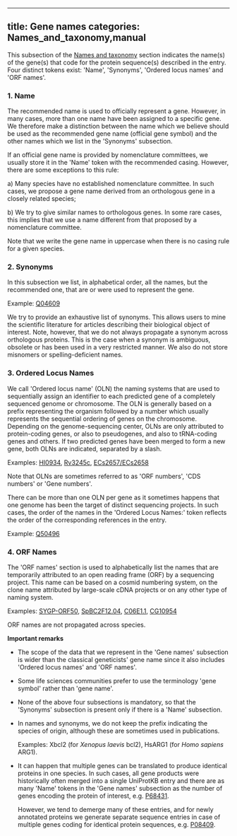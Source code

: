 
---
title: Gene names
categories: Names_and_taxonomy,manual
---

This subsection of the [Names and taxonomy](http://www.uniprot.org/help/names%5Fand%5Ftaxonomy%5Fsection) section indicates the name(s) of the gene(s) that code for the protein sequence(s) described in the entry. Four distinct tokens exist: 'Name', 'Synonyms', 'Ordered locus names' and 'ORF names'.

### 1\. Name

The recommended name is used to officially represent a gene. However, in many cases, more than one name have been assigned to a specific gene. We therefore make a distinction between the name which we believe should be used as the recommended gene name (official gene symbol) and the other names which we list in the 'Synonyms' subsection.

If an official gene name is provided by nomenclature committees, we usually store it in the 'Name' token with the recommended casing. However, there are some exceptions to this rule:

a) Many species have no established nomenclature committee. In such cases, we propose a gene name derived from an orthologous gene in a closely related species;

b) We try to give similar names to orthologous genes. In some rare cases, this implies that we use a name different from that proposed by a nomenclature committee.

Note that we write the gene name in uppercase when there is no casing rule for a given species.

### 2\. Synonyms

In this subsection we list, in alphabetical order, all the names, but the recommended one, that are or were used to represent the gene.

Example: [Q04609](http://www.uniprot.org/uniprot/Q04609#names_and_taxonomy)

We try to provide an exhaustive list of synonyms. This allows users to mine the scientific literature for articles describing their biological object of interest. Note, however, that we do not always propagate a synonym across orthologous proteins. This is the case when a synonym is ambiguous, obsolete or has been used in a very restricted manner. We also do not store misnomers or spelling-deficient names.

### 3\. Ordered Locus Names

We call 'Ordered locus name' (OLN) the naming systems that are used to sequentially assign an identifier to each predicted gene of a completely sequenced genome or chromosome. The OLN is generally based on a prefix representing the organism followed by a number which usually represents the sequential ordering of genes on the chromosome. Depending on the genome-sequencing center, OLNs are only attributed to protein-coding genes, or also to pseudogenes, and also to tRNA-coding genes and others. If two predicted genes have been merged to form a new gene, both OLNs are indicated, separated by a slash.

Examples: [HI0934](http://www.uniprot.org/uniprot/P44942#names%5Fand%5Ftaxonomy), [Rv3245c](http://www.uniprot.org/uniprot/Q50496#names%5Fand%5Ftaxonomy), [ECs2657/ECs2658](http://www.uniprot.org/uniprot/Q8XBC7#names%5Fand%5Ftaxonomy)

Note that OLNs are sometimes referred to as 'ORF numbers', 'CDS numbers' or 'Gene numbers'.

There can be more than one OLN per gene as it sometimes happens that one genome has been the target of distinct sequencing projects. In such cases, the order of the names in the 'Ordered Locus Names:' token reflects the order of the corresponding references in the entry.

Example: [Q50496](http://www.uniprot.org/uniprot/Q50496#names%5Fand%5Ftaxonomy)

### 4\. ORF Names

The 'ORF names' section is used to alphabetically list the names that are temporarily attributed to an open reading frame (ORF) by a sequencing project. This name can be based on a cosmid numbering system, on the clone name attributed by large-scale cDNA projects or on any other type of naming system.

Examples: [SYGP-ORF50](http://www.uniprot.org/uniprot/P32634#names_and_taxonomy), [SpBC2F12.04](http://www.uniprot.org/uniprot/O14339#names_and_taxonomy), [C06E1.1](http://www.uniprot.org/uniprot/P34296#names_and_taxonomy), [CG10954](http://www.uniprot.org/uniprot/Q9VIM5#names_and_taxonomy)

ORF names are not propagated across species.

**Important remarks**

*   The scope of the data that we represent in the 'Gene names' subsection is wider than the classical geneticists' gene name since it also includes 'Ordered locus names' and 'ORF names'.

*   Some life sciences communities prefer to use the terminology 'gene symbol' rather than 'gene name'.

*   None of the above four subsections is mandatory, so that the 'Synonyms' subsection is present only if there is a 'Name' subsection.

*   In names and synonyms, we do not keep the prefix indicating the species of origin, although these are sometimes used in publications.  
      
    Examples: Xbcl2 (for _Xenopus laevis_ bcl2), HsARG1 (for _Homo sapiens_ ARG1).

*   It can happen that multiple genes can be translated to produce identical proteins in one species. In such cases, all gene products were historically often merged into a single UniProtKB entry and there are as many 'Name' tokens in the 'Gene names' subsection as the number of genes encoding the protein of interest, e.g. [P68431](http://www.uniprot.org/uniprot/P68431#names%5Fand%5Ftaxonomy).  
      
    However, we tend to demerge many of these entries, and for newly annotated proteins we generate separate sequence entries in case of multiple genes coding for identical protein sequences, e.g. [P08409](http://www.uniprot.org/uniprot/?query=replaces:P08409).
        
